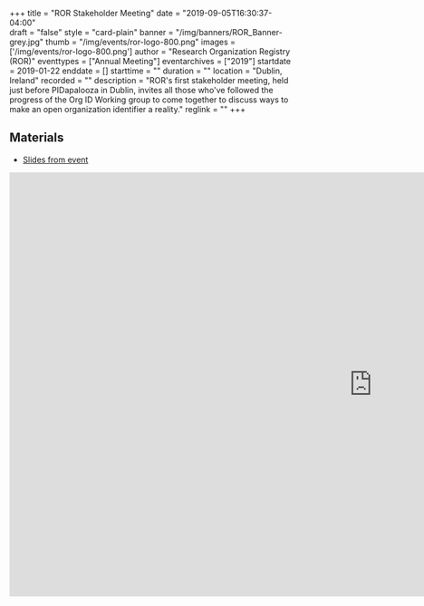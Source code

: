 +++
title = "ROR Stakeholder Meeting" 
date = "2019-09-05T16:30:37-04:00"  
draft = "false" 
style = "card-plain" 
banner = "/img/banners/ROR_Banner-grey.jpg" 
thumb = "/img/events/ror-logo-800.png" 
images = ['/img/events/ror-logo-800.png']
author = "Research Organization Registry (ROR)" 
eventtypes = ["Annual Meeting"]
eventarchives = ["2019"]
startdate = 2019-01-22
enddate = []
starttime = ""
duration = ""
location = "Dublin, Ireland"
recorded = ""
description = "ROR's first stakeholder meeting, held just before PIDapalooza in Dublin, invites all those who've followed the progress of the Org ID Working group to come together to discuss ways to make an open organization identifier a reality."
reglink = ""
+++

## Materials 

- [Slides from event](https://docs.google.com/presentation/d/1ZbL7i7xmoHd26hbH5hpF0s2HfqT5M8XyLzdNOtoiJZw/pub?start=false&loop=false&delayms=3000)

<iframe src="https://docs.google.com/presentation/d/1ZbL7i7xmoHd26hbH5hpF0s2HfqT5M8XyLzdNOtoiJZw/embed?start=false&loop=false&delayms=3000" frameborder="0" width="1280" height="749" allowfullscreen="true" mozallowfullscreen="true" webkitallowfullscreen="true"></iframe>




